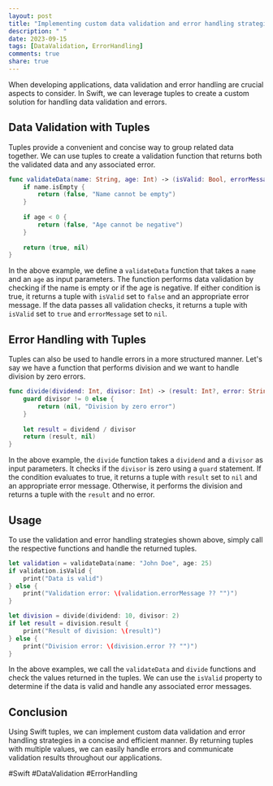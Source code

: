 ```yaml
---
layout: post
title: "Implementing custom data validation and error handling strategies with Swift Tuples."
description: " "
date: 2023-09-15
tags: [DataValidation, ErrorHandling]
comments: true
share: true
---
```


When developing applications, data validation and error handling are crucial aspects to consider. In Swift, we can leverage tuples to create a custom solution for handling data validation and errors.

## Data Validation with Tuples

Tuples provide a convenient and concise way to group related data together. We can use tuples to create a validation function that returns both the validated data and any associated error.

```swift
func validateData(name: String, age: Int) -> (isValid: Bool, errorMessage: String?) {
    if name.isEmpty {
        return (false, "Name cannot be empty")
    }
    
    if age < 0 {
        return (false, "Age cannot be negative")
    }
    
    return (true, nil)
}
```

In the above example, we define a `validateData` function that takes a `name` and an `age` as input parameters. The function performs data validation by checking if the name is empty or if the age is negative. If either condition is true, it returns a tuple with `isValid` set to `false` and an appropriate error message. If the data passes all validation checks, it returns a tuple with `isValid` set to `true` and `errorMessage` set to `nil`.

## Error Handling with Tuples

Tuples can also be used to handle errors in a more structured manner. Let's say we have a function that performs division and we want to handle division by zero errors.

```swift
func divide(dividend: Int, divisor: Int) -> (result: Int?, error: String?) {
    guard divisor != 0 else {
        return (nil, "Division by zero error")
    }
    
    let result = dividend / divisor
    return (result, nil)
}
```

In the above example, the `divide` function takes a `dividend` and a `divisor` as input parameters. It checks if the `divisor` is zero using a `guard` statement. If the condition evaluates to true, it returns a tuple with `result` set to `nil` and an appropriate error message. Otherwise, it performs the division and returns a tuple with the `result` and no error.

## Usage

To use the validation and error handling strategies shown above, simply call the respective functions and handle the returned tuples.

```swift
let validation = validateData(name: "John Doe", age: 25)
if validation.isValid {
    print("Data is valid")
} else {
    print("Validation error: \(validation.errorMessage ?? "")")
}

let division = divide(dividend: 10, divisor: 2)
if let result = division.result {
    print("Result of division: \(result)")
} else {
    print("Division error: \(division.error ?? "")")
}
```

In the above examples, we call the `validateData` and `divide` functions and check the values returned in the tuples. We can use the `isValid` property to determine if the data is valid and handle any associated error messages.

## Conclusion

Using Swift tuples, we can implement custom data validation and error handling strategies in a concise and efficient manner. By returning tuples with multiple values, we can easily handle errors and communicate validation results throughout our applications.

#Swift #DataValidation #ErrorHandling